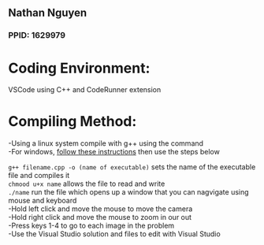 ## Nathan Nguyen  
### PPID: 1629979  
  
# Coding Environment:  
VSCode using C++ and CodeRunner extension  
  
# Compiling Method:   
-Using a linux system compile with g++ using the command   
-For windows, [follow these instructions](https://docs.microsoft.com/en-us/windows/wsl/install-win10) then use the steps below

`g++ filename.cpp -o (name of executable)` sets the name of the executable file and compiles it  
`chmood u+x name` allows the file to read and write  
`./name` run the file which opens up a window that you can nagvigate using mouse and keyboard  
-Hold left click and move the mouse to move the camera  
-Hold right click and move the mouse to zoom in our out  
-Press keys 1-4 to go to each image in the problem  
-Use the Visual Studio solution and files to edit with Visual Studio  
